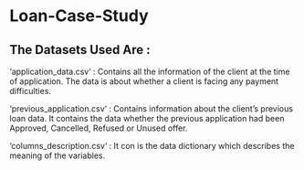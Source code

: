 # Loan-Case-Study
## The Datasets Used Are :
‘application_data.csv‘ : Contains all the information of the client at the time of application.
The data is about whether a client is facing any payment difficulties.

‘previous_application.csv‘ : Contains information about the client’s previous loan data. It contains the data whether the previous application had been Approved, Cancelled, Refused or Unused offer.

‘columns_description.csv‘ : It con is the data dictionary which describes the meaning of the variables.
